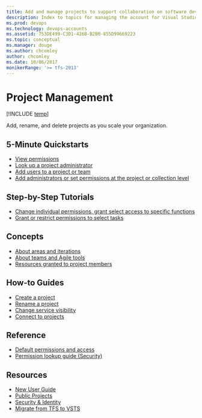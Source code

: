 ```yaml
---
title: Add and manage projects to support collaboration on software development 
description: Index to topics for managing the account for Visual Studio Team Services (VSTS)
ms.prod: devops
ms.technology: devops-accounts
ms.assetid: 753DE499-C3D1-426B-B2B0-855D99669223
ms.topic: conceptual
ms.manager: douge
ms.author: chcomley
author: chcomley
ms.date: 10/06/2017
monikerRange: '>= tfs-2013'
---
```

# Project Management

[!INCLUDE [temp](../../_shared/version-vsts-tfs-all-versions.md)] 

Add, rename, and delete projects as you scale your organization.  

## 5-Minute Quickstarts

- [View permissions](../security/view-permissions.md?toc=/vsts/organizations/projects/toc.json&bc=/vsts/organizations/projects/breadcrumb/toc.json)
- [Look up a project administrator](../security/lookup-organization-owner-admin.md?toc=/vsts/organizations/projects/toc.json&bc=/vsts/organizations/projects/breadcrumb/toc.json)
- [Add users to a project or team](../security/add-users-team-project.md?toc=/vsts/organizations/projects/toc.json&bc=/vsts/organizations/projects/breadcrumb/toc.json)
- [Add administrators or set permissions at the project or collection level](../security/set-project-collection-level-permissions.md?toc=/vsts/organizations/projects/toc.json&bc=/vsts/organizations/projects/breadcrumb/toc.json)  

## Step-by-Step Tutorials

- [Change individual permissions, grant select access to specific functions](../security/change-individual-permissions.md?toc=/vsts/organizations/projects/toc.json&bc=/vsts/organizations/projects/breadcrumb/toc.json)
- [Grant or restrict permissions to select tasks](../security/restrict-access.md?toc=/vsts/organizations/projects/toc.json&bc=/vsts/organizations/projects/breadcrumb/toc.json)
 

## Concepts

- [About areas and iterations](../settings/about-areas-iterations.md?toc=/vsts/organizations/projects/toc.json&bc=/vsts/organizations/projects/breadcrumb/toc.json)
- [About teams and Agile tools](../settings/about-teams-and-settings.md?toc=/vsts/organizations/projects/toc.json&bc=/vsts/organizations/projects/breadcrumb/toc.json)  
- [Resources granted to project members](resources-granted-to-project-members.md)  


## How-to Guides

- [Create a project](create-project.md)
- [Rename a project](rename-project.md)
- [Change service visibility](../settings/set-services.md?toc=/vsts/organizations/projects/toc.json&bc=/vsts/organizations/projects/breadcrumb/toc.json)
- [Connect to projects](connect-to-projects.md)

## Reference

* [Default permissions and access](../../organizations/security/permissions-access.md?toc=/vsts/organizations/accounts/toc.json&bc=/vsts/organizations/accounts/breadcrumb/toc.json)
* [Permission lookup guide (Security)](../security/permissions-lookup-guide.md?toc=/vsts/organizations/projects/toc.json&bc=/vsts/organizations/projects/breadcrumb/toc.json)

## Resources

* [New User Guide](../../user-guide/index.yml)
* [Public Projects](../public/index.md)
* [Security & Identity](../../organizations/security/index.md)
* [Migrate from TFS to VSTS](../../articles/migrate-to-vsts-from-tfs.md)